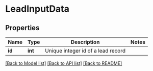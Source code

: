 # LeadInputData

## Properties

Name | Type | Description | Notes
------------ | ------------- | ------------- | -------------
**id** | **int** | Unique integer id of a lead record |

[[Back to Model list]](../../README.md#models) [[Back to API list]](../../README.md#endpoints) [[Back to README]](../../README.md)
